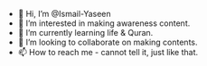 - 👋 Hi, I’m @Ismail-Yaseen
- 👀 I’m interested in making awareness content. 
- 🌱 I’m currently learning life & Quran. 
- 💞️ I’m looking to collaborate on making contents. 
- 📫 How to reach me - cannot tell it, just like that. 

<!---
Ismail-Yaseen/Ismail-Yaseen is a ✨ special ✨ repository because its `README.md` (this file) appears on your GitHub profile.
You can click the Preview link to take a look at your changes.
--->
